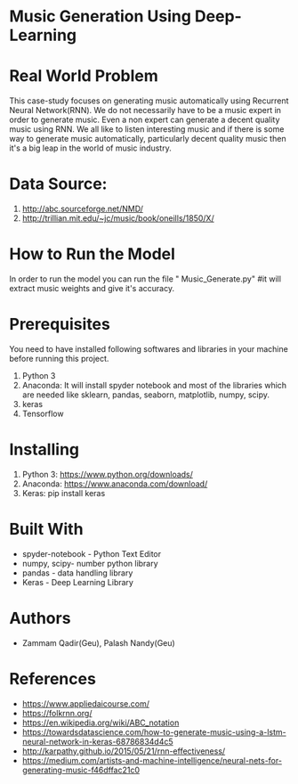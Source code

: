 # Music Generation Using Deep-Learning

# Real World Problem
This case-study focuses on generating music automatically using Recurrent Neural Network(RNN). 
We do not necessarily have to be a music expert in order to generate music. Even a non expert can generate a decent quality music using RNN.
We all like to listen interesting music and if there is some way to generate music automatically, particularly decent quality music then it's a big leap in the world of music industry.
# Data Source:
1. http://abc.sourceforge.net/NMD/
2. http://trillian.mit.edu/~jc/music/book/oneills/1850/X/
# How to Run the Model
In order to run the model you can run the file " Music_Generate.py" #it will extract music weights and give it's accuracy.
# Prerequisites
You need to have installed following softwares and libraries in your machine before running this project.
1. Python 3
2. Anaconda: It will install spyder notebook and most of the libraries which are needed like sklearn, pandas, seaborn, matplotlib, numpy, scipy.
3. keras
4. Tensorflow
# Installing
1. Python 3: https://www.python.org/downloads/
2. Anaconda: https://www.anaconda.com/download/
3. Keras: pip install keras
# Built With
* spyder-notebook - Python Text Editor
* numpy, scipy- number python library
* pandas - data handling library
* Keras - Deep Learning Library
# Authors
* Zammam Qadir(Geu), Palash Nandy(Geu) 
# References
* https://www.appliedaicourse.com/
* https://folkrnn.org/
* https://en.wikipedia.org/wiki/ABC_notation
* https://towardsdatascience.com/how-to-generate-music-using-a-lstm-neural-network-in-keras-68786834d4c5
* http://karpathy.github.io/2015/05/21/rnn-effectiveness/
* https://medium.com/artists-and-machine-intelligence/neural-nets-for-generating-music-f46dffac21c0
